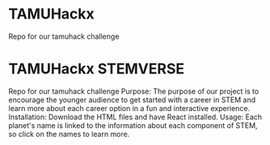 # TAMUHackx
Repo for our tamuhack challenge

# TAMUHackx STEMVERSE
Repo for our tamuhack challenge
Purpose: The purpose of our project is to encourage the younger audience to get started with a career in STEM and learn more about each career option in a fun and interactive experience.
Installation: Download the HTML files and have React installed.
Usage: Each planet's name is linked to the information about each component of STEM, so click on the names to learn more.

